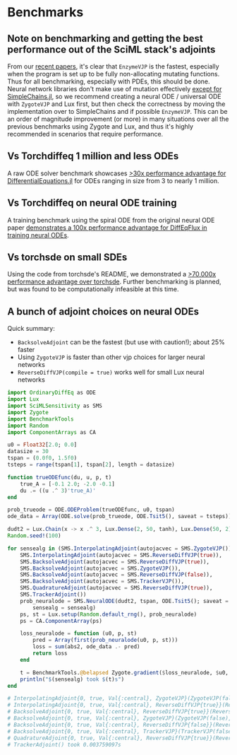 # Benchmarks

## Note on benchmarking and getting the best performance out of the SciML stack's adjoints

From our [recent papers](https://arxiv.org/abs/1812.01892), it's clear that `EnzymeVJP` is the fastest,
especially when the program is set up to be fully non-allocating mutating functions. Thus for all benchmarking,
especially with PDEs, this should be done. Neural network libraries don't make use of mutation effectively
[except for SimpleChains.jl](https://julialang.org/blog/2022/04/simple-chains/), so we recommend creating a
neural ODE / universal ODE with `ZygoteVJP` and Lux first, but then check the correctness by moving the
implementation over to SimpleChains and if possible `EnzymeVJP`. This can be an order of magnitude improvement
(or more) in many situations over all the previous benchmarks using Zygote and Lux, and thus it's
highly recommended in scenarios that require performance.

## Vs Torchdiffeq 1 million and less ODEs

A raw ODE solver benchmark showcases [>30x performance advantage for DifferentialEquations.jl](https://gist.github.com/ChrisRackauckas/cc6ac746e2dfd285c28e0584a2bfd320)
for ODEs ranging in size from 3 to nearly 1 million.

## Vs Torchdiffeq on neural ODE training

A training benchmark using the spiral ODE from the original neural ODE paper
[demonstrates a 100x performance advantage for DiffEqFlux in training neural ODEs](https://gist.github.com/ChrisRackauckas/4a4d526c15cc4170ce37da837bfc32c4).

## Vs torchsde on small SDEs

Using the code from torchsde's README, we demonstrated a [>70,000x performance
advantage over torchsde](https://gist.github.com/ChrisRackauckas/6a03e7b151c86b32d74b41af54d495c6).
Further benchmarking is planned, but was found to be computationally infeasible
at this time.

## A bunch of adjoint choices on neural ODEs

Quick summary:

  - `BacksolveAdjoint` can be the fastest (but use with caution!); about 25% faster
  - Using `ZygoteVJP` is faster than other vjp choices for larger neural networks
  - `ReverseDiffVJP(compile = true)` works well for small Lux neural networks

```julia
import OrdinaryDiffEq as ODE
import Lux
import SciMLSensitivity as SMS
import Zygote
import BenchmarkTools
import Random
import ComponentArrays as CA

u0 = Float32[2.0; 0.0]
datasize = 30
tspan = (0.0f0, 1.5f0)
tsteps = range(tspan[1], tspan[2], length = datasize)

function trueODEfunc(du, u, p, t)
    true_A = [-0.1 2.0; -2.0 -0.1]
    du .= ((u .^ 3)'true_A)'
end

prob_trueode = ODE.ODEProblem(trueODEfunc, u0, tspan)
ode_data = Array(ODE.solve(prob_trueode, ODE.Tsit5(), saveat = tsteps))

dudt2 = Lux.Chain(x -> x .^ 3, Lux.Dense(2, 50, tanh), Lux.Dense(50, 2))
Random.seed!(100)

for sensealg in (SMS.InterpolatingAdjoint(autojacvec = SMS.ZygoteVJP()),
    SMS.InterpolatingAdjoint(autojacvec = SMS.ReverseDiffVJP(true)),
    SMS.BacksolveAdjoint(autojacvec = SMS.ReverseDiffVJP(true)),
    SMS.BacksolveAdjoint(autojacvec = SMS.ZygoteVJP()),
    SMS.BacksolveAdjoint(autojacvec = SMS.ReverseDiffVJP(false)),
    SMS.BacksolveAdjoint(autojacvec = SMS.TrackerVJP()),
    SMS.QuadratureAdjoint(autojacvec = SMS.ReverseDiffVJP(true)),
    SMS.TrackerAdjoint())
    prob_neuralode = SMS.NeuralODE(dudt2, tspan, ODE.Tsit5(); saveat = tsteps,
        sensealg = sensealg)
    ps, st = Lux.setup(Random.default_rng(), prob_neuralode)
    ps = CA.ComponentArray(ps)

    loss_neuralode = function (u0, p, st)
        pred = Array(first(prob_neuralode(u0, p, st)))
        loss = sum(abs2, ode_data .- pred)
        return loss
    end

    t = BenchmarkTools.@belapsed Zygote.gradient($loss_neuralode, $u0, $ps, $st)
    println("$(sensealg) took $(t)s")
end

# InterpolatingAdjoint{0, true, Val{:central}, ZygoteVJP}(ZygoteVJP(false), false, false) took 0.029134224s
# InterpolatingAdjoint{0, true, Val{:central}, ReverseDiffVJP{true}}(ReverseDiffVJP{true}(), false, false) took 0.001657377s
# BacksolveAdjoint{0, true, Val{:central}, ReverseDiffVJP{true}}(ReverseDiffVJP{true}(), true, false) took 0.002477057s
# BacksolveAdjoint{0, true, Val{:central}, ZygoteVJP}(ZygoteVJP(false), true, false) took 0.031533335s
# BacksolveAdjoint{0, true, Val{:central}, ReverseDiffVJP{false}}(ReverseDiffVJP{false}(), true, false) took 0.004605386s
# BacksolveAdjoint{0, true, Val{:central}, TrackerVJP}(TrackerVJP(false), true, false) took 0.044568018s
# QuadratureAdjoint{0, true, Val{:central}, ReverseDiffVJP{true}}(ReverseDiffVJP{true}(), 1.0e-6, 0.001) took 0.002489559s
# TrackerAdjoint() took 0.003759097s
```

